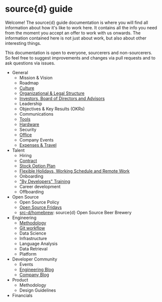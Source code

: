 # source{d} guide

Welcome! The source{d} guide documentation is where you will find all information about how it's like to work here. It contains all the info you need from the moment you accept an offer to work with us onwards. The information contained here is not just about work, but also about other interesting things.

This documentation is open to everyone, sourcerers and non-sourcerers. So feel free to suggest improvements and changes via pull requests and to ask questions via issues.

* General
  * Mission & Vision
  * Roadmap
  * [Culture](https://github.com/src-d/guide/blob/master/general/culture.md)
  * [Organizational & Legal Structure](https://github.com/src-d/guide/blob/master/general/organizational_legal_structure.md)
  * [Investors, Board of Directors and Advisors](https://github.com/src-d/guide/blob/master/general/investors_board_advisors.md)
  * Leadership
  * Objectives & Key Results (OKRs)
  * Communications
  * [Tools](https://github.com/src-d/guide/blob/master/general/tools.md)
  * [Hardware](https://github.com/src-d/guide/blob/master/general/available_hardware.md)
  * Security
  * [Office](https://github.com/src-d/guide/blob/master/general/madrid_office_seating_chart.md)
  * Company Events
  * [Expenses & Travel](https://github.com/src-d/guide/blob/master/general/expenses_travel.md)
* Talent
  * Hiring
  * [Contract](https://github.com/src-d/guide/blob/master/talent/contract.md)
  * [Stock Option Plan](https://github.com/src-d/guide/blob/master/talent/esop.md)
  * [Flexible Holidays, Working Schedule and Remote Work](https://github.com/src-d/guide/blob/master/talent/flexible_holidays_working_schedule_%20remote_work.md)
  * Onboarding
  * ["By Developers" Training](https://github.com/src-d/guide/blob/master/talent/by-developers-training/README.md)
  * Career development
  * Offboarding
* Open Source
  * Open Source Policy
  * [Open Source Fridays](https://github.com/src-d/guide/blob/master/open-source/open_source_fridays.md)
  * [src-d/homebrew](https://github.com/src-d/homebrew): source{d} Open Source Beer Brewery
* Engineering
  * [Methodology](engineering/methodology.md)
  * [Git workflow](engineering/git-flow.md)
  * Data Science
  * Infrastructure
  * Language Analysis
  * Data Retrieval
  * Platform
* Developer Community
  * Events
  * <a href="https://blog.sourced.tech">Engineering Blog</a>
  * <a href="https://medium.com/source-d">Company Blog</a>
* Product
  * Methodology
  * Design Guidelines
* Financials
